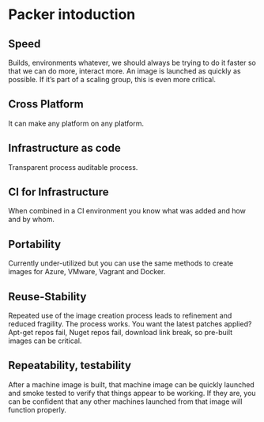 # Packer intoduction

## Speed

Builds, environments whatever, we should always be trying to do it faster so that we can do more, interact more. An image is launched as quickly as possible. If it’s part of a scaling group, this is even more critical.

## Cross Platform

It can make any platform on any platform.

## Infrastructure as code

Transparent process auditable process.

## CI for Infrastructure

When combined in a CI environment you know what was added and how and by whom.

## Portability

Currently under-utilized but you can use the same methods to create images for Azure, VMware, Vagrant and Docker.

## Reuse-Stability

Repeated use of the image creation process leads to refinement and reduced fragility. The process works. You want the latest patches applied? Apt-get repos fail, Nuget repos fail, download link break, so pre-built images can be critical.

## Repeatability, testability

After a machine image is built, that machine image can be quickly launched and smoke tested to verify that things appear to be working. If they are, you can be confident that any other machines launched from that image will function properly.
